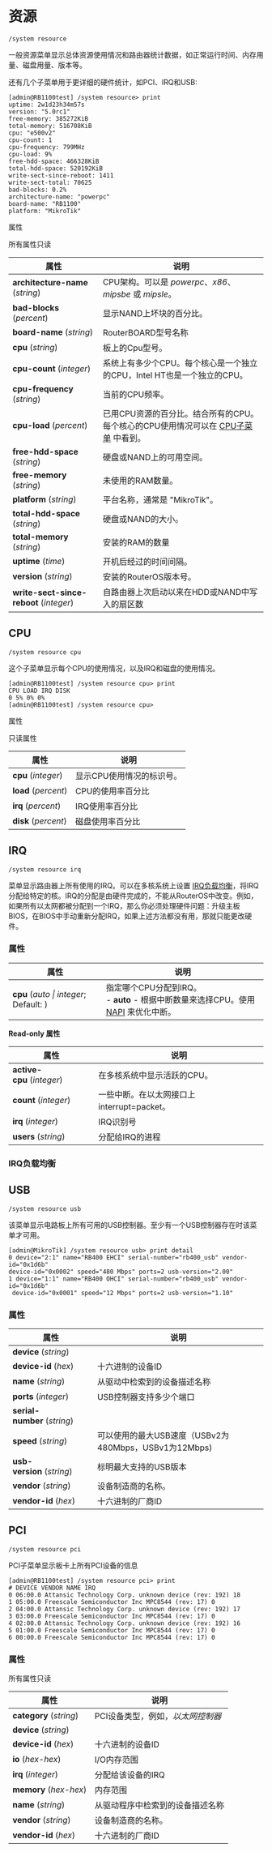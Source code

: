 # 资源

`/system resource`

一般资源菜单显示总体资源使用情况和路由器统计数据，如正常运行时间、内存用量、磁盘用量、版本等。

还有几个子菜单用于更详细的硬件统计，如PCI、IRQ和USB:

```shell
[admin@RB1100test] /system resource> print
uptime: 2w1d23h34m57s
version: "5.0rc1"
free-memory: 385272KiB
total-memory: 516708KiB
cpu: "e500v2"
cpu-count: 1
cpu-frequency: 799MHz
cpu-load: 9%
free-hdd-space: 466328KiB
total-hdd-space: 520192KiB
write-sect-since-reboot: 1411
write-sect-total: 70625
bad-blocks: 0.2%
architecture-name: "powerpc"
board-name: "RB1100"
platform: "MikroTik"
```

属性

所有属性只读

| 属性                                    | 说明                                                                                                                                            |
| --------------------------------------- | ----------------------------------------------------------------------------------------------------------------------------------------------- |
| **architecture-name** (_string_)        | CPU架构。可以是 _powerpc_、_x86_、_mipsbe_ 或 _mipsle_。                                                                                        |
| **bad-blocks** (_percent_)              | 显示NAND上坏块的百分比。                                                                                                                        |
| **board-name** (_string_)               | RouterBOARD型号名称                                                                                                                             |
| **cpu** (_string_)                      | 板上的Cpu型号。                                                                                                                                 |
| **cpu-count** (_integer_)               | 系统上有多少个CPU。每个核心是一个独立的CPU，Intel HT也是一个独立的CPU。                                                                         |
| **cpu-frequency** (_string_)            | 当前的CPU频率。                                                                                                                                 |
| **cpu-load** (_percent_)                | 已用CPU资源的百分比。结合所有的CPU。每个核心的CPU使用情况可以在 [CPU子菜单](https://wiki.mikrotik.com/wiki/Manual:System/Resource#CPU) 中看到。 |
| **free-hdd-space** (_string_)           | 硬盘或NAND上的可用空间。                                                                                                                        |
| **free-memory** (_string_)              | 未使用的RAM数量。                                                                                                                               |
| **platform** (_string_)                 | 平台名称，通常是 "MikroTik"。                                                                                                                   |
| **total-hdd-space** (_string_)          | 硬盘或NAND的大小。                                                                                                                              |
| **total-memory** (_string_)             | 安装的RAM的数量                                                                                                                                 |
| **uptime** (_time_)                     | 开机后经过的时间间隔。                                                                                                                          |
| **version** (_string_)                  | 安装的RouterOS版本号。                                                                                                                          |
| **write-sect-since-reboot** (_integer_) | 自路由器上次启动以来在HDD或NAND中写入的扇区数                                                                                                   |

## CPU

`/system resource cpu`

这个子菜单显示每个CPU的使用情况，以及IRQ和磁盘的使用情况。

```shell
[admin@RB1100test] /system resource cpu> print
CPU LOAD IRQ DISK
0 5% 0% 0%
[admin@RB1100test] /system resource cpu>
```

属性

只读属性

| 属性                 | 说明                      |
| -------------------- | ------------------------- |
| **cpu** (_integer_)  | 显示CPU使用情况的标识号。 |
| **load** (_percent_) | CPU的使用率百分比         |
| **irq** (_percent_)  | IRQ使用率百分比           |
| **disk** (_percent_) | 磁盘使用率百分比          |

## IRQ

`/system resource irq`

  
菜单显示路由器上所有使用的IRQ。可以在多核系统上设置 [IRQ负载均衡](https://wiki.mikrotik.com/wiki/Manual:System/Resource#IRQ_Load_Balancing)，将IRQ分配给特定的核。IRQ的分配是由硬件完成的，不能从RouterOS中改变。例如，如果所有以太网都被分配到一个IRQ，那么你必须处理硬件问题：升级主板BIOS，在BIOS中手动重新分配IRQ，如果上述方法都没有用，那就只能更改硬件。
### 属性

| 属性                                   | 说明                                                                                                                                                          |
| -------------------------------------- | ------------------------------------------------------------------------------------------------------------------------------------------------------------- |
| **cpu** (_auto \| integer_; Default: ) | 指定哪个CPU分配到IRQ。<br>- **auto** - 根据中断数量来选择CPU。使用 [NAPI](http://www.linuxfoundation.org/collaborate/workgroups/networking/napi) 来优化中断。 |

**Read-only 属性**

| 属性                       | 说明                                       |
| -------------------------- | ------------------------------------------ |
| **active-cpu** (_integer_) | 在多核系统中显示活跃的CPU。                |
| **count** (_integer_)      | 一些中断。在以太网接口上interrupt=packet。 |
| **irq** (_integer_)        | IRQ识别号                                  |
| **users** (_string_)       | 分配给IRQ的进程                            |

### IRQ负载均衡

## USB

`/system resource usb`

该菜单显示电路板上所有可用的USB控制器。至少有一个USB控制器存在时该菜单才可用。

```shell
[admin@MikroTik] /system resource usb> print detail
0 device="2:1" name="RB400 EHCI" serial-number="rb400_usb" vendor-id="0x1d6b"
device-id="0x0002" speed="480 Mbps" ports=2 usb-version="2.00"
1 device="1:1" name="RB400 OHCI" serial-number="rb400_usb" vendor-id="0x1d6b"
 device-id="0x0001" speed="12 Mbps" ports=2 usb-version="1.10"
```

### 属性

| 属性                         | 说明                                                  |
| ---------------------------- | ----------------------------------------------------- |
| **device** (_string_)        |
| **device-id** (_hex_)        | 十六进制的设备ID                                      |
| **name** (_string_)          | 从驱动中检索到的设备描述名称                          |
| **ports** (_integer_)        | USB控制器支持多少个端口                               |
| **serial-number** (_string_) |
| **speed** (_string_)         | 可以使用的最大USB速度（USBv2为480Mbps，USBv1为12Mbps) |
| **usb-version** (_string_)   | 标明最大支持的USB版本                                 |
| **vendor** (_string_)        | 设备制造商的名称。                                    |
| **vendor-id** (_hex_)        | 十六进制的厂商ID                                      |

## PCI

`/system resource pci`

PCI子菜单显示板卡上所有PCI设备的信息

```shell
[admin@RB1100test] /system resource pci> print
# DEVICE VENDOR NAME IRQ
0 06:00.0 Attansic Technology Corp. unknown device (rev: 192) 18
1 05:00.0 Freescale Semiconductor Inc MPC8544 (rev: 17) 0
2 04:00.0 Attansic Technology Corp. unknown device (rev: 192) 17
3 03:00.0 Freescale Semiconductor Inc MPC8544 (rev: 17) 0
4 02:00.0 Attansic Technology Corp. unknown device (rev: 192) 16
5 01:00.0 Freescale Semiconductor Inc MPC8544 (rev: 17) 0
6 00:00.0 Freescale Semiconductor Inc MPC8544 (rev: 17) 0
```

### 属性

所有属性只读

| 属性                    | 说明                              |
| ----------------------- | --------------------------------- |
| **category** (_string_) | PCI设备类型，例如，_以太网控制器_ |
| **device** (_string_)   |
| **device-id** (_hex_)   | 十六进制的设备ID                  |
| **io** (_hex-hex_)      | I/O内存范围                       |
| **irq** (_integer_)     | 分配给该设备的IRQ                 |
| **memory** (_hex-hex_)  | 内存范围                          |
| **name** (_string_)     | 从驱动程序中检索到的设备描述名称  |
| **vendor** (_string_)   | 设备制造商的名称。                |
| **vendor-id** (_hex_)   | 十六进制的厂商ID                  |
